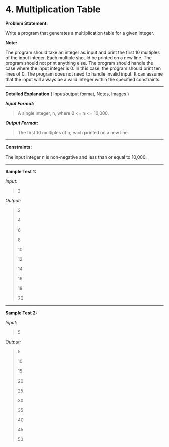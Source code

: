 # 4. Multiplication Table

**Problem Statement:**

Write a program that generates a multiplication table for a given integer.

**Note:**

The program should take an integer as input and print the first 10 multiples of the input integer. Each multiple should be printed on a new line. The program should not print anything else. The program should handle the case where the input integer is 0. In this case, the program should print ten lines of 0. The program does not need to handle invalid input. It can assume that the input will always be a valid integer within the specified constraints.

---

**Detailed Explanation** ( Input/output format, Notes, Images )

***Input Format:***

> A single integer, n, where 0 <= n <= 10,000.

***Output Format:***

> The first 10 multiples of n, each printed on a new line.

---

**Constraints:**

The input integer n is non-negative and less than or equal to 10,000.

---

**Sample Test 1:**

*Input:*

> 2

*Output:*

> 2
>
> 4
>
> 6
>
> 8
>
> 10
>
> 12
>
> 14
>
> 16
>
> 18
>
> 20

---

**Sample Test 2:**

*Input:*

> 5

*Output:*

> 5
>
> 10
>
> 15
>
> 20
>
> 25
>
> 30
>
> 35
>
> 40
>
> 45
>
> 50
